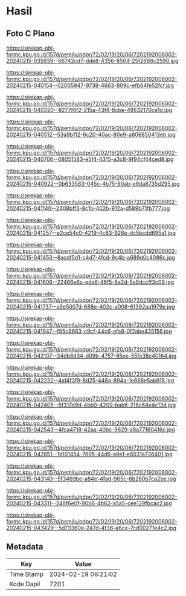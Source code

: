 # Hasil

## Foto C Plano

https://sirekap-obj-formc.kpu.go.id/157d/pemilu/pdpr/72/02/19/20/06/7202192006002-20240215-035939--66742cd7-dde8-4356-8504-25f2666c2590.jpg

https://sirekap-obj-formc.kpu.go.id/157d/pemilu/pdpr/72/02/19/20/06/7202192006002-20240215-040154--02005947-9738-4663-809c-efb64fe52fcf.jpg

https://sirekap-obj-formc.kpu.go.id/157d/pemilu/pdpr/72/02/19/20/06/7202192006002-20240215-040320--8277f6f2-215a-43f4-8cbe-49532170ce1d.jpg

https://sirekap-obj-formc.kpu.go.id/157d/pemilu/pdpr/72/02/19/20/06/7202192006002-20240215-040512--53a9b112-6c20-40ac-80e9-a806850413eb.jpg

https://sirekap-obj-formc.kpu.go.id/157d/pemilu/pdpr/72/02/19/20/06/7202192006002-20240215-040706--68051583-e5f4-4315-a3c8-9f94cf44ced8.jpg

https://sirekap-obj-formc.kpu.go.id/157d/pemilu/pdpr/72/02/19/20/06/7202192006002-20240215-040922--0b633583-045c-4b75-90ab-e9da8735d295.jpg

https://sirekap-obj-formc.kpu.go.id/157d/pemilu/pdpr/72/02/19/20/06/7202192006002-20240215-041140--2408bff3-8c1b-402b-912a-d589b71fb777.jpg

https://sirekap-obj-formc.kpu.go.id/157d/pemilu/pdpr/72/02/19/20/06/7202192006002-20240215-041257--e2ce54c0-4219-4c83-926e-dc5bcdd695a1.jpg

https://sirekap-obj-formc.kpu.go.id/157d/pemilu/pdpr/72/02/19/20/06/7202192006002-20240215-041453--8acdf5d1-c4d7-4fcd-9c4b-a689d0c4086c.jpg

https://sirekap-obj-formc.kpu.go.id/157d/pemilu/pdpr/72/02/19/20/06/7202192006002-20240215-041606--22466e6c-eda6-46f5-8a2d-5a9dccff3c09.jpg

https://sirekap-obj-formc.kpu.go.id/157d/pemilu/pdpr/72/02/19/20/06/7202192006002-20240215-041737--a9e5007d-688e-402c-a008-61392aa1979e.jpg

https://sirekap-obj-formc.kpu.go.id/157d/pemilu/pdpr/72/02/19/20/06/7202192006002-20240215-041947--f95c8663-c9cf-44c6-afa8-0f2abe435156.jpg

https://sirekap-obj-formc.kpu.go.id/157d/pemilu/pdpr/72/02/19/20/06/7202192006002-20240215-042107--34db8d34-d09b-4757-85ee-55fe38c40164.jpg

https://sirekap-obj-formc.kpu.go.id/157d/pemilu/pdpr/72/02/19/20/06/7202192006002-20240215-042232--4af4f3f9-8d25-448a-894a-1e888e5ab918.jpg

https://sirekap-obj-formc.kpu.go.id/157d/pemilu/pdpr/72/02/19/20/06/7202192006002-20240215-042405--5f317d9d-4bb0-4209-bab6-218c64e4c13d.jpg

https://sirekap-obj-formc.kpu.go.id/157d/pemilu/pdpr/72/02/19/20/06/7202192006002-20240215-042543--4fca4718-42aa-40bc-9629-a8a77160416c.jpg

https://sirekap-obj-formc.kpu.go.id/157d/pemilu/pdpr/72/02/19/20/06/7202192006002-20240215-042851--1b101454-7695-44d6-a9e1-e8031a736401.jpg

https://sirekap-obj-formc.kpu.go.id/157d/pemilu/pdpr/72/02/19/20/06/7202192006002-20240215-043140--5f3469be-a84e-4fad-965c-6b260b7ca2be.jpg

https://sirekap-obj-formc.kpu.go.id/157d/pemilu/pdpr/72/02/19/20/06/7202192006002-20240215-043311--246f6e0f-90b6-4b62-a5a5-cee129fbcac2.jpg

https://sirekap-obj-formc.kpu.go.id/157d/pemilu/pdpr/72/02/19/20/06/7202192006002-20240215-043429--5d73360e-247d-4f36-a6ce-7cd00271e4c2.jpg


## Metadata

| Key        | Value               |
| ---------- | ------------------- |
| Time Stamp | 2024-02-19 06:21:02 |
| Kode Dapil | 7201                |



